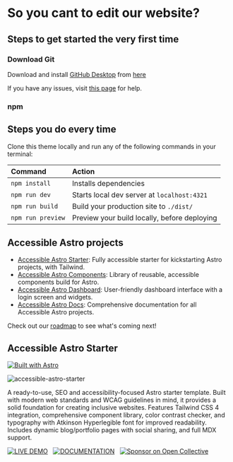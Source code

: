 # So you cant to edit our website?

## Steps to get started the very first time

### Download Git

Download and install [GitHub Desktop](https://desktop.github.com/download/) from [here](https://desktop.github.com/download/)  

If you have any issues, visit [this page](https://docs.github.com/en/desktop/installing-and-authenticating-to-github-desktop/installing-github-desktop) for help.


<!-- On windows? 

1. Open a [command prompt](https://www.wikihow.com/Open-the-Command-Prompt-in-Windows)
1. Once it opens, type the following line:  
`winget install --id Git.Git -e --source winget`
1. Press enter
1. Say yes if it asks you any questions

On a mac?

1. Open a [terminal window](https://www.howtogeek.com/682770/how-to-open-the-terminal-on-a-mac/)
1. Paste the following line in the terminal:  
`/bin/bash -c "$(curl -fsSL https://raw.githubusercontent.com/Homebrew/install/HEAD/install.sh)"`
1. Press enter (this will install [homebrew](https://brew.sh/))
1. Read the messages it gives you and follow the instructions
1. When it is done installing, press `CMD + W` to close the terminal window
1. Press `CMD + N` to open a new terminal window
1. Paste the follwing line in the terminal:  
`brew install git`
1. Press enter (this will install [git](https://git-scm.com/))
1. Say yes if it asks you any questions

Not on windows or macOS or those instructions don't work for you? -->


### npm

## Steps you do every time


Clone this theme locally and run any of the following commands in your terminal:

| Command           | Action                                       |
| :---------------- | :------------------------------------------- |
| `npm install`     | Installs dependencies                        |
| `npm run dev`     | Starts local dev server at `localhost:4321`  |
| `npm run build`   | Build your production site to `./dist/`      |
| `npm run preview` | Preview your build locally, before deploying |

## Accessible Astro projects

- [Accessible Astro Starter](https://github.com/incluud/accessible-astro-starter): Fully accessible starter for kickstarting Astro projects, with Tailwind.
- [Accessible Astro Components](https://github.com/incluud/accessible-astro-components/): Library of reusable, accessible components build for Astro.
- [Accessible Astro Dashboard](https://github.com/incluud/accessible-astro-dashboard/): User-friendly dashboard interface with a login screen and widgets.
- [Accessible Astro Docs](https://github.com/incluud/accessible-astro-docs): Comprehensive documentation for all Accessible Astro projects.

Check out our [roadmap](https://github.com/orgs/incluud/projects/4/views/1) to see what's coming next!


## Accessible Astro Starter

[![Built with Astro](https://astro.badg.es/v2/built-with-astro/small.svg)](https://astro.build)

![accessible-astro-starter](https://github.com/user-attachments/assets/01630a5b-10bb-4765-a291-74725fedc04f)

A ready-to-use, SEO and accessibility-focused Astro starter template. Built with modern web standards and WCAG guidelines in mind, it provides a solid foundation for creating inclusive websites. Features Tailwind CSS 4 integration, comprehensive component library, color contrast checker, and typography with Atkinson Hyperlegible font for improved readability. Includes dynamic blog/portfolio pages with social sharing, and full MDX support.

[![LIVE DEMO](https://img.shields.io/badge/LIVE_DEMO-4ECCA3?style=for-the-badge&logo=astro&logoColor=black)](https://accessible-astro-starter.incluud.dev/) &nbsp;
[![DOCUMENTATION](https://img.shields.io/badge/DOCUMENTATION-A682FF?style=for-the-badge&logo=astro&logoColor=black)](https://accessible-astro.incluud.dev/) &nbsp;
[![Sponsor on Open Collective](https://img.shields.io/badge/Open%20Collective-7FADF2?style=for-the-badge&logo=opencollective&logoColor=white)](https://opencollective.com/incluud) &nbsp;

